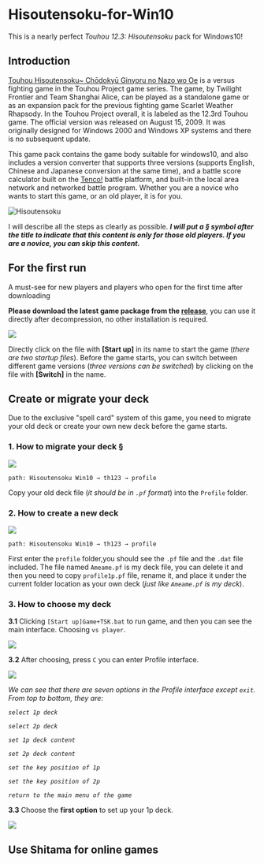 # Hisoutensoku-for-Win10

This is a nearly perfect *Touhou 12.3: Hisoutensoku* pack for Windows10!

## Introduction

[Touhou Hisoutensoku~ Chōdokyū Ginyoru no Nazo wo Oe](http://tasofro.net/touhou123/index.html) is a versus fighting game in the Touhou Project game series. The game, by Twilight Frontier and Team Shanghai Alice, can be played as a standalone game or as an expansion pack for the previous fighting game Scarlet Weather Rhapsody. In the Touhou Project overall, it is labeled as the 12.3rd Touhou game. The official version was released on August 15, 2009. It was originally designed for Windows 2000 and Windows XP systems and there is no subsequent update.

This game pack contains the game body suitable for windows10, and also includes a version converter that supports three versions (supports English, Chinese and Japanese conversion at the same time), and a battle score calculator built on the [Tenco!](https://tenco.info/) battle platform, and built-in the local area network and networked battle program.
Whether you are a novice who wants to start this game, or an old player, it is for you.

![Hisoutensoku](http://touhousupport.gitee.io/some-picture-and-gif/Hisoutensoku.jpg)</center>

I will describe all the steps as clearly as possible. ***I will put a &sect; symbol after the title to indicate that this content is only for those old players. If you are a novice, you can skip this content.***

## For the first run

A must-see for new players and players who open for the first time after downloading

**Please download the latest game package from the [release](https://github.com/TouhouSupport/Hisoutensoku-for-Win10/releases)**, you can use it directly after decompression, no other installation is required.

![](https://github.com/TouhouSupport/Hisoutensoku-for-Win10/blob/master/images/001.png)

Directly click on the file with **[Start up]** in its name to start the game (*there are two startup files*). Before the game starts, you can switch between different game versions (*three versions can be switched*) by clicking on the file with **[Switch]** in the name.

## Create or migrate your deck

Due to the exclusive "spell card" system of this game, you need to migrate your old deck or create your own new deck before the game starts.

### 1. How to migrate your deck &sect;

![](https://github.com/TouhouSupport/Hisoutensoku-for-Win10/blob/master/images/003.png)

```path: Hisoutensoku Win10 → th123 → profile```

Copy your old deck file (*it should be in ```.pf``` format*) into the ```Profile``` folder.

### 2. How to create a new deck

![](https://github.com/TouhouSupport/Hisoutensoku-for-Win10/blob/master/images/002.png)

```path: Hisoutensoku Win10 → th123 → profile```

First enter the ```profile``` folder,you should see the ```.pf``` file and the ```.dat``` file included. The file named ```Ameame.pf``` is my deck file, you can delete it and then you need to copy ```profile1p.pf``` file, rename it, and place it under the current folder location as your own deck (*just like ```Ameame.pf``` is my deck*).

### 3. How to choose my deck

**3.1** Clicking ```[Start up]Game+TSK.bat``` to run game, and then you can see the main interface. Choosing ```vs player```.

![](https://github.com/TouhouSupport/Hisoutensoku-for-Win10/blob/master/images/004.png)

**3.2** After choosing, press ```C``` you can enter Profile interface.

![](https://github.com/TouhouSupport/Hisoutensoku-for-Win10/blob/master/images/005.png)

*We can see that there are seven options in the Profile interface except ```exit```. From top to bottom, they are:*

*```select 1p deck```*

*```select 2p deck```*

*```set 1p deck content```*

*```set 2p deck content```*

*```set the key position of 1p```*

*```set the key position of 2p```*

*```return to the main menu of the game```*

**3.3** Choose the **first option** to set up your 1p deck.

![](https://github.com/TouhouSupport/Hisoutensoku-for-Win10/blob/master/images/006.png)

## Use Shitama for online games
